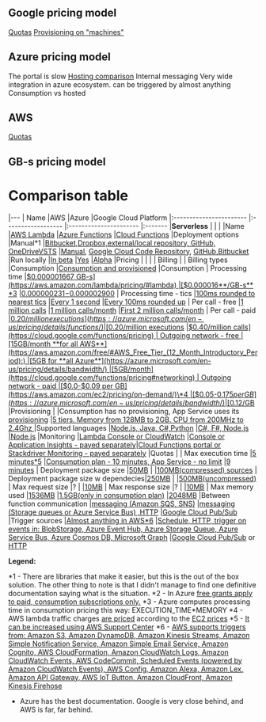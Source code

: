 
## Google pricing model

[Quotas](https://cloud.google.com/functions/quotas)
[Provisioning on "machines"](https://cloud.google.com/functions/pricing#compute_time)

## Azure pricing model

The portal is slow
[Hosting comparison](https://docs.microsoft.com/en-us/azure/azure-functions/functions-scale) 
Internal messaging
Very wide integration in azure ecosystem. can be triggered by almost anything
Consumption vs hosted

## AWS

[Quotas](http://docs.aws.amazon.com/lambda/latest/dg/limits.html#limits-list)
## GB-s pricing model


# Comparison table

|---
| Name                			|AWS    																									|Azure																																		|Google Cloud Platform
|:-----------------------		|:------------------																						|:----------------------																													|:-------
|**Serverless**             	|																											|																																			|
|Name							|[AWS Lambda](https://aws.amazon.com/lambda)																|[Azure Functions](https://azure.microsoft.com/en-us/services/functions/)																	|[Cloud Functions](https://cloud.google.com/functions/)
|Deployment options   			|Manual\*1     																								|[Bitbucket,Dropbox,external/local repository, GitHub, OneDriveVSTS](https://docs.microsoft.com/en-us/azure/azure-functions/functions-continuous-deployment) 																			|[Manual](https://cloud.google.com/functions/docs/deploying/filesystem), [Google Cloud Code Repository](https://cloud.google.com/source-repositories/docs/), [GitHub,Bitbucket](https://cloud.google.com/source-repositories/docs/connecting-hosted-repositories)
|Run locally					|[In beta](http://docs.aws.amazon.com/lambda/latest/dg/test-sam-local.html) 								|[Yes](https://docs.microsoft.com/en-us/azure/azure-functions/functions-run-local)															|[Alpha](https://cloud.google.com/functions/docs/emulator)
|Pricing						|																											|																																			|
|	Billing 					|
|		Billing types			|Consumption																								|[Consumption and provisioned](https://docs.microsoft.com/en-us/azure/azure-functions/functions-scale)										|Consumption
|		Processing time			|[$0.000001667 GB-s](https://aws.amazon.com/lambda/pricing/#lambda)											|[$0.000016**/GB-s** \*3](https://azure.microsoft.com/en-us/pricing/details/functions/)														|[$0.000000231-$0.000002900](https://cloud.google.com/functions/pricing#compute_time)
|		Processing time - tics	|[100ms rounded to nearest tics](https://aws.amazon.com/lambda/pricing/#duration)							|[Every 1 second](https://azure.microsoft.com/en-us/pricing/details/functions/)																|[Every 100ms rounded up](https://cloud.google.com/functions/pricing#invocations)
|		Per call - free			|[1 million calls](https://aws.amazon.com/lambda/pricing/#lambda)											|[1 million calls/month](https://azure.microsoft.com/en-us/pricing/details/functions/)														|[First 2 million calls/month](https://cloud.google.com/functions/pricing#invocations)
|		Per call - paid			|[$0.20/million executions](https://azure.microsoft.com/en-us/pricing/details/functions/)					|[$0.20/million executions](https://azure.microsoft.com/en-us/pricing/details/functions/)													|[$0.40/million calls](https://cloud.google.com/functions/pricing)
|		Outgoing network - free	|[15GB/month **for all AWS**](https://aws.amazon.com/free/#AWS_Free_Tier_(12_Month_Introductory_Period):)	|[5GB for **all Azure**](https://azure.microsoft.com/en-us/pricing/details/bandwidth/)														|[5GB/month](https://cloud.google.com/functions/pricing#networking)
|		Outgoing network - paid	|[$0.0-$0.09 per GB](https://aws.amazon.com/ec2/pricing/on-demand/)\*4										|[$0.05-$0.175 per GB](https://azure.microsoft.com/en-us/pricing/details/bandwidth/)														|[$0.12/GB](https://cloud.google.com/functions/pricing#networking) 
|Provisioning					|																											|Consumption has no provisioning, App Service uses its [provisioning](https://docs.microsoft.com/en-us/azure/app-service/environment/app-service-web-scale-a-web-app-in-an-app-service-environment)							|[5 tiers. Memory from 128MB to 2GB. CPU from 200MHz to 2.4Ghz ](https://cloud.google.com/functions/pricing#compute_time)
|Supported languages			|[Node.js, Java, C#,Python](http://docs.aws.amazon.com/lambda/latest/dg/lambda-app.html#lambda-app-author)	|[C#, F#, Node.js](https://docs.microsoft.com/en-us/azure/azure-functions/functions-create-first-azure-function)							|[Node.js](https://cloud.google.com/functions/docs/writing/)
|Monitoring						|[Lambda Console or CloudWatch](http://docs.aws.amazon.com/lambda/latest/dg/monitoring-functions-access-metrics.html) |[Console or Application Insights - payed separately](https://docs.microsoft.com/en-us/azure/azure-functions/functions-monitoring)|[Cloud Functions portal or Stackdriver Monitoring - payed separately](https://cloud.google.com/functions/docs/monitoring/)
|Quotas							|
|	Max execution time			|[5 minutes\*5](http://docs.aws.amazon.com/lambda/latest/dg/limits.html#limits-list)						|[Consumption plan - 10 minutes, App Service - no limit](https://docs.microsoft.com/en-us/azure/azure-functions/functions-scale) 			|[9 minutes](https://cloud.google.com/functions/quotas)
|	Deployment package size		|[50MB](http://docs.aws.amazon.com/lambda/latest/dg/limits.html#limits-list)								|																																			|[100MB(compressed) sources](https://cloud.google.com/functions/quotas#resource_limits)
|	Deployment package size w dependecies|[250MB](http://docs.aws.amazon.com/lambda/latest/dg/limits.html#limits-list)						|																																			|[500MB(uncompressed)](https://cloud.google.com/functions/quotas#resource_limits)
|	Max request size			|?																											|																																			|[10MB](https://cloud.google.com/functions/quotas#resource_limits)
|	Max response size			|?																											|																																			|[10MB](https://cloud.google.com/functions/quotas#resource_limits)
|	Max memory used				|[1536MB](http://docs.aws.amazon.com/lambda/latest/dg/limits.html#limits-list)								|[1.5GB(only in consumption plan)](https://docs.microsoft.com/en-us/azure/azure-functions/functions-scale#how-the-consumption-plan-works)																																			|[2048MB](https://cloud.google.com/functions/pricing#compute_time)
|Between function communication	|[messaging (Amazon SQS, SNS)](http://docs.aws.amazon.com/lambda/latest/dg/dlq.html)						|[messaging (Storage queues or Azure Service Bus) ,HTTP](https://docs.microsoft.com/en-us/azure/azure-functions/functions-best-practices)	|[Google Cloud Pub/Sub](https://cloud.google.com/functions/docs/writing/background)
|Trigger sources				|[Almost anything in AWS\*6](http://docs.aws.amazon.com/lambda/latest/dg/invoking-lambda-function.html)		|[Schedule, HTTP, trigger on events in: BlobStorage, Azure Event Hub, Azure Storage Queue, Azure Service Bus, Azure Cosmos DB, Microsoft Graph](https://docs.microsoft.com/en-us/azure/azure-functions/functions-triggers-bindings) |[Google Cloud Pub/Sub](https://cloud.google.com/functions/docs/writing/background) or [HTTP](https://cloud.google.com/functions/docs/writing/http)


**Legend:**

\*1 - There are libraries that make it easier, but this is the out of the box solution. The other thing to note is that I didn't manage to find one definitive documentation saying what is the situation.
\*2 - In Azure [free grants apply to paid, consumption subscriptions only.](https://azure.microsoft.com/en-us/pricing/details/functions/)
\*3 - Azure computes processing time in consumption pricing this way: EXECUTION_TIME\*MEMORY 
\*4 - AWS lambda traffic charges [are priced](https://aws.amazon.com/lambda/pricing/#Additional_Charges) according to the [EC2 prices](https://aws.amazon.com/ec2/pricing/on-demand/)
\*5 - [It can be increased using AWS Support Center](http://docs.aws.amazon.com/lambda/latest/dg/limits.html#limits-list)
\*6 - [AWS supports triggers from: Amazon S3, Amazon DynamoDB, Amazon Kinesis Streams, Amazon Simple Notification Service, Amazon Simple Email Service, Amazon Cognito, AWS CloudFormation, Amazon CloudWatch Logs, Amazon CloudWatch Events, AWS CodeCommit, Scheduled Events (powered by Amazon CloudWatch Events), AWS Config, Amazon Alexa, Amazon Lex, Amazon API Gateway, AWS IoT Button, Amazon CloudFront, Amazon Kinesis Firehose](http://docs.aws.amazon.com/lambda/latest/dg/invoking-lambda-function.html)

- Azure has the best documentation. Google is very close behind, and AWS is far, far behind.